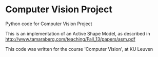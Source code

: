 # Computer Vision Project
Python code for Computer Vision Project

This is an implementation of an Active Shape Model, as described in http://www.tamaraberg.com/teaching/Fall_13/papers/asm.pdf

This code was written for the course 'Computer Vision', at KU Leuven
